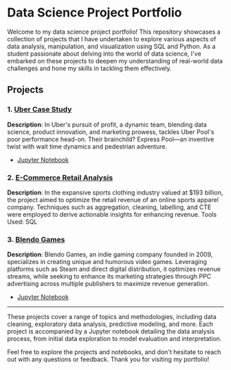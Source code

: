 # Data Science Project Portfolio

Welcome to my data science project portfolio! This repository showcases a collection of projects that I have undertaken to explore various aspects of data analysis, manipulation, and visualization using SQL and Python. As a student passionate about delving into the world of data science, I've embarked on these projects to deepen my understanding of real-world data challenges and hone my skills in tackling them effectively.

## Projects

### 1. [Uber Case Study](UberCaseStudy.pdf)
   **Description**: In Uber's pursuit of profit, a dynamic team, blending data science, product innovation, and marketing prowess, tackles Uber Pool's poor performance head-on. Their brainchild? Express Pool—an inventive twist with wait time dynamics and pedestrian adventure.
   - [Jupyter Notebook](UberCaseStudy.ipynb)

### 2. [E-Commerce Retail Analysis](RetailAnalysis-SportsClothing.pdf)
   **Description**: In the expansive sports clothing industry valued at $193 billion, the project aimed to optimize the retail revenue of an online sports apparel company. Techniques such as aggregation, cleaning, labelling, and CTE were employed to derive actionable insights for enhancing revenue. Tools Used: SQL

### 3. [Blendo Games](BlendoGamesAnalysis.pdf)
   **Description**: Blendo Games, an indie gaming company founded in 2009, specializes in creating unique and humorous video games. Leveraging platforms such as Steam and direct digital distribution, it optimizes revenue streams, while seeking to enhance its marketing strategies through PPC advertising across multiple publishers to maximize revenue generation.
   - [Jupyter Notebook](BlendoGames.ipynb)
---

These projects cover a range of topics and methodologies, including data cleaning, exploratory data analysis, predictive modeling, and more. Each project is accompanied by a Jupyter notebook detailing the data analysis process, from initial data exploration to model evaluation and interpretation.

Feel free to explore the projects and notebooks, and don't hesitate to reach out with any questions or feedback. Thank you for visiting my portfolio!
